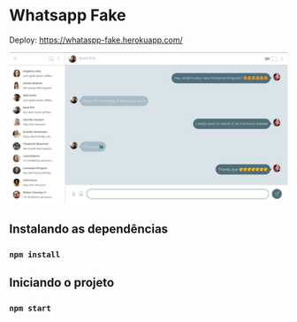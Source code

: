 # Whatsapp Fake

Deploy: https://whataspp-fake.herokuapp.com/

![Exemplo](Tela.jpeg)

## Instalando as dependências

### `npm install`

## Iniciando o projeto

### `npm start`
